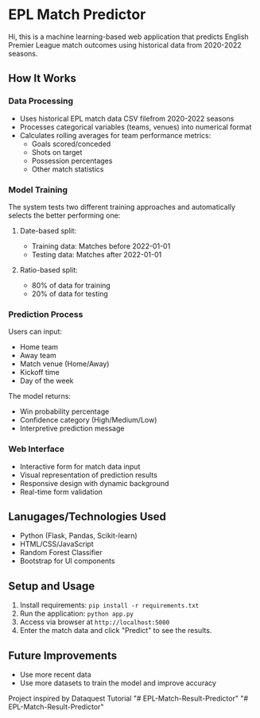 # EPL Match Predictor

Hi, this is a machine learning-based web application that predicts English Premier League match outcomes using historical data from 2020-2022 seasons.

## How It Works

### Data Processing
- Uses historical EPL match data CSV filefrom 2020-2022 seasons
- Processes categorical variables (teams, venues) into numerical format
- Calculates rolling averages for team performance metrics:
  - Goals scored/conceded
  - Shots on target
  - Possession percentages
  - Other match statistics

### Model Training
The system tests two different training approaches and automatically selects the better performing one:
1. Date-based split:
   - Training data: Matches before 2022-01-01
   - Testing data: Matches after 2022-01-01

2. Ratio-based split:
   - 80% of data for training
   - 20% of data for testing

### Prediction Process
Users can input:
- Home team
- Away team
- Match venue (Home/Away)
- Kickoff time
- Day of the week

The model returns:
- Win probability percentage
- Confidence category (High/Medium/Low)
- Interpretive prediction message

### Web Interface
- Interactive form for match data input
- Visual representation of prediction results
- Responsive design with dynamic background
- Real-time form validation

## Lanugages/Technologies Used
- Python (Flask, Pandas, Scikit-learn)
- HTML/CSS/JavaScript
- Random Forest Classifier
- Bootstrap for UI components

## Setup and Usage
1. Install requirements: `pip install -r requirements.txt`
2. Run the application: `python app.py`
3. Access via browser at `http://localhost:5000`
4. Enter the match data and click "Predict" to see the results.

## Future Improvements
- Use more recent data
- Use more datasets to train the model and improve accuracy


Project inspired by Dataquest Tutorial
"# EPL-Match-Result-Predictor" 
"# EPL-Match-Result-Predictor" 
